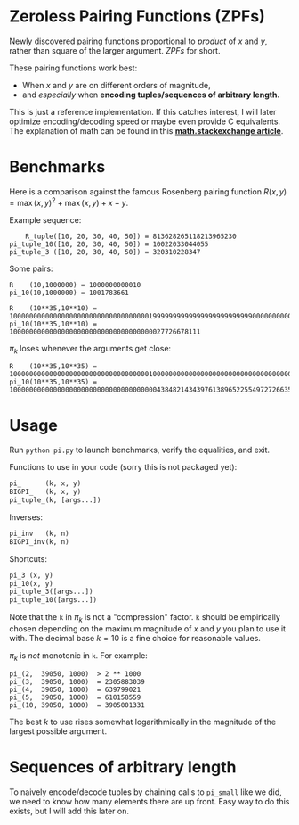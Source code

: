 # Zeroless Pairing Functions (ZPFs)

Newly discovered pairing functions proportional to *product* of $x$ and $y$, rather than square of the larger argument. *ZPFs* for short.

These pairing functions work best:

- When $x$ and $y$ are on different orders of magnitude,
- and *especially* when **encoding tuples/sequences of arbitrary length.**

This is just a reference implementation. If this catches interest, I will later optimize encoding/decoding speed or maybe even provide C equivalents.
The explanation of math can be found in this **[math.stackexchange article]()**.

# Benchmarks

Here is a comparison against the famous Rosenberg pairing function $R(x, y) = \max(x, y)^{2} + \max(x, y) + x - y$.

Example sequence:

```
    R_tuple([10, 20, 30, 40, 50]) = 813628265118213965230
pi_tuple_10([10, 20, 30, 40, 50]) = 10022033044055
pi_tuple_3 ([10, 20, 30, 40, 50]) = 320310228347
```

Some pairs:

```
R    (10,1000000) = 1000000000010
pi_10(10,1000000) = 1001783661

R    (10**35,10**10) = 10000000000000000000000000000000000199999999999999999999999990000000000
pi_10(10**35,10**10) = 100000000000000000000000000000000000027726678111
```

$\pi_k$ loses whenever the arguments get close:

```
R    (10**35,10**35) = 10000000000000000000000000000000000100000000000000000000000000000000000
pi_10(10**35,10**35) = 10000000000000000000000000000000000004384821434397613896522554972726635481
```

# Usage

Run `python pi.py` to launch benchmarks, verify the equalities, and exit.

Functions to use in your code (sorry this is not packaged yet):

```python
pi_      (k, x, y)
BIGPI_   (k, x, y)
pi_tuple_(k, [args...])
```

Inverses:

```python
pi_inv   (k, n)
BIGPI_inv(k, n)
```

Shortcuts:

```python
pi_3 (x, y)
pi_10(x, y)
pi_tuple_3([args...])
pi_tuple_10([args...])
```

Note that the `k` in $\pi_k$ is not a "compression" factor. `k` should be empirically chosen depending on the maximum magnitude of $x$ and $y$ you plan to use it with. The decimal base $k = 10$ is a fine choice for reasonable values.

$\pi_k$ is *not* monotonic in `k`. For example:

```
pi_(2,  39050, 1000)  > 2 ** 1000 
pi_(3,  39050, 1000)  = 2305883039
pi_(4,  39050, 1000)  = 639799021
pi_(5,  39050, 1000)  = 610158559
pi_(10, 39050, 1000)  = 3905001331
```

The best $k$ to use rises somewhat logarithmically in the magnitude of the largest possible argument.

# Sequences of arbitrary length

To naively encode/decode tuples by chaining calls to `pi_small` like we did, we need to know how many elements there are up front.
Easy way to do this exists, but I will add this later on.
